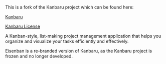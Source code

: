  This is a fork of the Kanbaru project which can be found here:

[Kanbaru](https://github.com/dulapahv/Kanbaru)

[Kanbaru License](https://github.com/dulapahv/Kanbaru/blob/main/LICENSE)

A Kanban-style, list-making project management application that helps you organize and visualize your tasks efficiently and effectively.

Eisenban is a re-branded version of Kanbaru, as the Kanbaru project is frozen and no longer developed.


